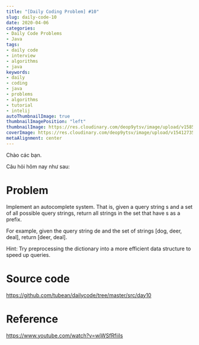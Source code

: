 ```yaml
---
title: "[Daily Coding Problem] #10"
slug: daily-code-10
date: 2020-04-06
categories:
- Daily Code Problems
- Java
tags:
- daily code
- interview
- algorithms
- java
keywords:
- daily
- coding
- java
- problems
- algorithms
- tutorial
- intelij
autoThumbnailImage: true
thumbnailImagePosition: "left"
thumbnailImage: https://res.cloudinary.com/deop9ytsv/image/upload/v1585475653/daily-code.png
coverImage: https://res.cloudinary.com/deop9ytsv/image/upload/v1541273502/Black_flag.svg.png
metaAlignment: center
---
```

Chào các bạn.

Câu hỏi hôm nay như sau:
# Problem
>
Implement an autocomplete system. That is, given a query string s and a set of all possible query strings, return all strings in the set that have s as a prefix.
>
For example, given the query string de and the set of strings [dog, deer, deal], return [deer, deal].
>
Hint: Try preprocessing the dictionary into a more efficient data structure to speed up queries.


# Source code
https://github.com/tubean/dailycode/tree/master/src/day10

# Reference
https://www.youtube.com/watch?v=wjWSfRfiiIs
